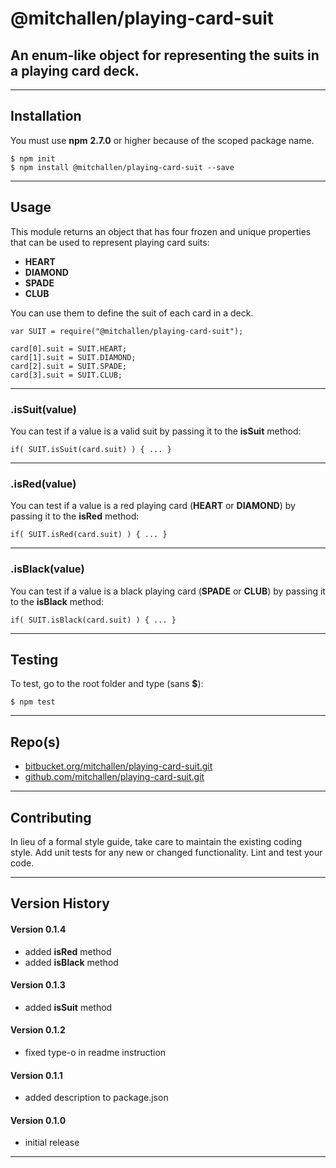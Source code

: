 
@mitchallen/playing-card-suit
==
An enum-like object for representing the suits in a playing card deck.
--
* * *
## Installation

You must use __npm__ __2.7.0__ or higher because of the scoped package name.

    $ npm init
    $ npm install @mitchallen/playing-card-suit --save
  
* * *

## Usage

This module returns an object that has four frozen and unique properties that can be used to represent playing card suits:

* __HEART__
* __DIAMOND__
* __SPADE__
* __CLUB__

You can use them to define the suit of each card in a deck.

    var SUIT = require("@mitchallen/playing-card-suit");
    
	card[0].suit = SUIT.HEART;
	card[1].suit = SUIT.DIAMOND;
	card[2].suit = SUIT.SPADE;
	card[3].suit = SUIT.CLUB;
	
* * *
	
### .isSuit(value)

You can test if a value is a valid suit by passing it to the __isSuit__ method:

    if( SUIT.isSuit(card.suit) ) { ... }

* * *

### .isRed(value)

You can test if a value is a red playing card (__HEART__ or __DIAMOND__) by passing it to the __isRed__ method:

    if( SUIT.isRed(card.suit) ) { ... }
    
* * *

### .isBlack(value)

You can test if a value is a black playing card (__SPADE__ or __CLUB__) by passing it to the __isBlack__ method:

    if( SUIT.isBlack(card.suit) ) { ... }


* * *

## Testing

To test, go to the root folder and type (sans __$__):

    $ npm test
   
* * *
 
## Repo(s)

* [bitbucket.org/mitchallen/playing-card-suit.git](https://bitbucket.org/mitchallen/playing-card-suit.git)
* [github.com/mitchallen/playing-card-suit.git](https://github.com/mitchallen/playing-card-suit.git)

* * *

## Contributing

In lieu of a formal style guide, take care to maintain the existing coding style.
Add unit tests for any new or changed functionality. Lint and test your code.

* * *

## Version History

#### Version 0.1.4

* added __isRed__ method
* added __isBlack__ method

#### Version 0.1.3 

* added __isSuit__ method

#### Version 0.1.2 

* fixed type-o in readme instruction

#### Version 0.1.1 

* added description to package.json

#### Version 0.1.0 

* initial release

* * *
